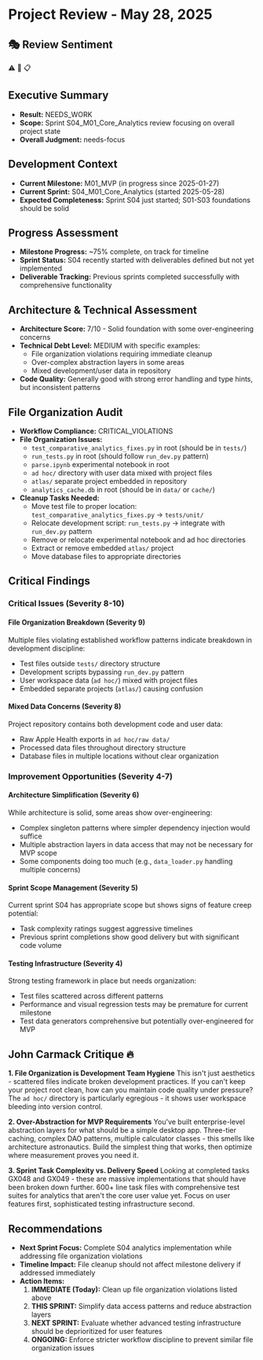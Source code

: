# Project Review - May 28, 2025

## 🎭 Review Sentiment

⚠️ 🔧 📋

## Executive Summary

- **Result:** NEEDS_WORK
- **Scope:** Sprint S04_M01_Core_Analytics review focusing on overall project state
- **Overall Judgment:** needs-focus

## Development Context

- **Current Milestone:** M01_MVP (in progress since 2025-01-27)
- **Current Sprint:** S04_M01_Core_Analytics (started 2025-05-28)
- **Expected Completeness:** Sprint S04 just started; S01-S03 foundations should be solid

## Progress Assessment

- **Milestone Progress:** ~75% complete, on track for timeline
- **Sprint Status:** S04 recently started with deliverables defined but not yet implemented
- **Deliverable Tracking:** Previous sprints completed successfully with comprehensive functionality

## Architecture & Technical Assessment

- **Architecture Score:** 7/10 - Solid foundation with some over-engineering concerns
- **Technical Debt Level:** MEDIUM with specific examples:
  - File organization violations requiring immediate cleanup
  - Over-complex abstraction layers in some areas
  - Mixed development/user data in repository
- **Code Quality:** Generally good with strong error handling and type hints, but inconsistent patterns

## File Organization Audit

- **Workflow Compliance:** CRITICAL_VIOLATIONS
- **File Organization Issues:**
  - `test_comparative_analytics_fixes.py` in root (should be in `tests/`)
  - `run_tests.py` in root (should follow `run_dev.py` pattern)
  - `parse.ipynb` experimental notebook in root
  - `ad hoc/` directory with user data mixed with project files
  - `atlas/` separate project embedded in repository
  - `analytics_cache.db` in root (should be in `data/` or `cache/`)
- **Cleanup Tasks Needed:**
  - Move test file to proper location: `test_comparative_analytics_fixes.py` → `tests/unit/`
  - Relocate development script: `run_tests.py` → integrate with `run_dev.py` pattern
  - Remove or relocate experimental notebook and ad hoc directories
  - Extract or remove embedded `atlas/` project
  - Move database files to appropriate directories

## Critical Findings

### Critical Issues (Severity 8-10)

#### File Organization Breakdown (Severity 9)

Multiple files violating established workflow patterns indicate breakdown in development discipline:
- Test files outside `tests/` directory structure
- Development scripts bypassing `run_dev.py` pattern
- User workspace data (`ad hoc/`) mixed with project files
- Embedded separate projects (`atlas/`) causing confusion

#### Mixed Data Concerns (Severity 8)

Project repository contains both development code and user data:
- Raw Apple Health exports in `ad hoc/raw data/`
- Processed data files throughout directory structure
- Database files in multiple locations without clear organization

### Improvement Opportunities (Severity 4-7)

#### Architecture Simplification (Severity 6)

While architecture is solid, some areas show over-engineering:
- Complex singleton patterns where simpler dependency injection would suffice
- Multiple abstraction layers in data access that may not be necessary for MVP scope
- Some components doing too much (e.g., `data_loader.py` handling multiple concerns)

#### Sprint Scope Management (Severity 5)

Current sprint S04 has appropriate scope but shows signs of feature creep potential:
- Task complexity ratings suggest aggressive timelines
- Previous sprint completions show good delivery but with significant code volume

#### Testing Infrastructure (Severity 4)

Strong testing framework in place but needs organization:
- Test files scattered across different patterns
- Performance and visual regression tests may be premature for current milestone
- Test data generators comprehensive but potentially over-engineered for MVP

## John Carmack Critique 🔥

**1. File Organization is Development Team Hygiene**
This isn't just aesthetics - scattered files indicate broken development practices. If you can't keep your project root clean, how can you maintain code quality under pressure? The `ad hoc/` directory is particularly egregious - it shows user workspace bleeding into version control.

**2. Over-Abstraction for MVP Requirements**
You've built enterprise-level abstraction layers for what should be a simple desktop app. Three-tier caching, complex DAO patterns, multiple calculator classes - this smells like architecture astronautics. Build the simplest thing that works, then optimize where measurement proves you need it.

**3. Sprint Task Complexity vs. Delivery Speed**
Looking at completed tasks GX048 and GX049 - these are massive implementations that should have been broken down further. 600+ line task files with comprehensive test suites for analytics that aren't the core user value yet. Focus on user features first, sophisticated testing infrastructure second.

## Recommendations

- **Next Sprint Focus:** Complete S04 analytics implementation while addressing file organization violations
- **Timeline Impact:** File cleanup should not affect milestone delivery if addressed immediately
- **Action Items:**
  1. **IMMEDIATE (Today):** Clean up file organization violations listed above
  2. **THIS SPRINT:** Simplify data access patterns and reduce abstraction layers
  3. **NEXT SPRINT:** Evaluate whether advanced testing infrastructure should be deprioritized for user features
  4. **ONGOING:** Enforce stricter workflow discipline to prevent similar file organization issues
